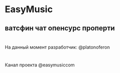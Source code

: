 # EasyMusic
## ватсфин чат опенсурс проперти

#
На данный момент разработчик: @platonoferon
#
Канал проекта @easymusiccom
#
